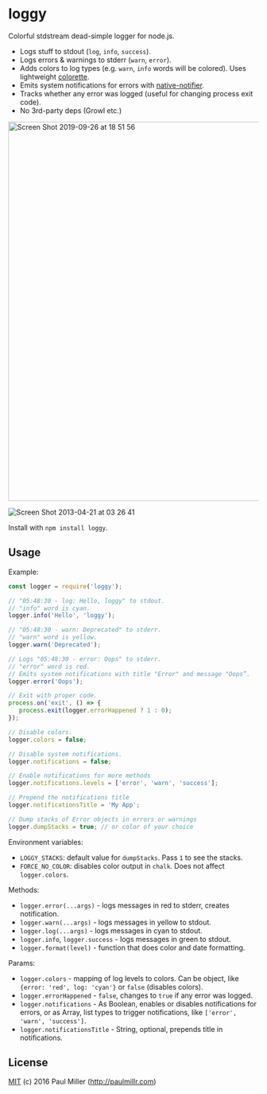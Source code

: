 # loggy

Colorful stdstream dead-simple logger for node.js.

* Logs stuff to stdout (`log`, `info`, `success`).
* Logs errors & warnings to stderr (`warn`, `error`).
* Adds colors to log types (e.g. `warn`, `info` words will be colored). Uses lightweight [colorette](https://github.com/jorgebucaran/colorette).
* Emits system notifications for errors with [native-notifier](https://github.com/paulmillr/native-notifier).
* Tracks whether any error was logged (useful for changing process exit code).
* No 3rd-party deps (Growl etc.)

<img width="762" alt="Screen Shot 2019-09-26 at 18 51 56" src="https://user-images.githubusercontent.com/574696/65704227-d0870c00-e08e-11e9-8d65-41ed6c1ecc59.png">

![Screen Shot 2013-04-21 at 03 26 41](https://cloud.githubusercontent.com/assets/574696/22355836/d5a57152-e435-11e6-8b22-6aca8b4e79b1.png)

Install with `npm install loggy`.

## Usage

Example:

```javascript
const logger = require('loggy');

// "05:48:30 - log: Hello, loggy" to stdout.
// "info" word is cyan.
logger.info('Hello', 'loggy');

// "05:48:30 - warn: Deprecated" to stderr.
// "warn" word is yellow.
logger.warn('Deprecated');

// Logs "05:48:30 - error: Oops" to stderr.
// "error" word is red.
// Emits system notifications with title "Error" and message "Oops”.
logger.error('Oops');

// Exit with proper code.
process.on('exit', () => {
   process.exit(logger.errorHappened ? 1 : 0);
});

// Disable colors.
logger.colors = false;

// Disable system notifications.
logger.notifications = false;

// Enable notifications for more methods
logger.notifications.levels = ['error', 'warn', 'success'];

// Prepend the notifications title
logger.notificationsTitle = 'My App';

// Dump stacks of Error objects in errors or warnings
logger.dumpStacks = true; // or color of your choice
```

Environment variables:

* `LOGGY_STACKS`: default value for `dumpStacks`. Pass `1` to see the stacks.
* `FORCE_NO_COLOR`: disables color output in `chalk`. Does not affect `logger.colors`.

Methods:

* `logger.error(...args)` - logs messages in red to stderr, creates notification.
* `logger.warn(...args)` - logs messages in yellow to stdout.
* `logger.log(...args)` - logs messages in cyan to stdout.
* `logger.info`, `logger.success` - logs messages in green to stdout.
* `logger.format(level)` - function that does color and date formatting.

Params:

* `logger.colors` - mapping of log levels to colors.
  Can be object, like `{error: 'red', log: 'cyan'}` or `false` (disables colors).
* `logger.errorHappened` - `false`, changes to `true` if any error was logged.
* `logger.notifications` - As Boolean, enables or disables notifications for errors, or
  as Array, list types to trigger notifications, like `['error', 'warn', 'success']`.
* `logger.notificationsTitle` - String, optional, prepends title in notifications.

## License

[MIT](https://github.com/paulmillr/mit) (c) 2016 Paul Miller (http://paulmillr.com)
